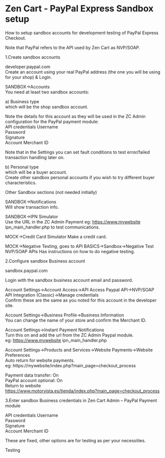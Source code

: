 # Zen Cart - PayPal Express Sandbox setup
How to setup sandbox accounts for development testing of PayPal Express Checkout.

Note that PayPal refers to the API used by Zen Cart as NVP/SOAP.

1.Create sandbox accounts

developer.paypal.com  
Create an account using your real PayPal address (the one you will be using for your shop) & Login.

SANDBOX->Accounts  
You need at least two sandbox accounts:

a) Business type   
which will be the shop sandbox account.

Note the details for this account as they will be used in the ZC Admin configuration for the PayPal payment module:  
API credentials Username  
Password  
Signature  
Account Merchant ID  

Note that in the Settings you can set fault conditions to test error/failed transaction handling later on.

b) Personal type  
which will be a buyer account.  
Create other sandbox personal accounts if you wish to try different buyer characteristics.

Other Sandbox sections (not needed initially)

SANDBOX->Notifications  
Will show transaction info.

SANDBOX->IPN Simulator  
Use the URL in the ZC Admin Payment eg: https://www.mywebsite ipn_main_handler.php
to test communications.

MOCK->Credit Card Simulator
Make a credit card.

MOCK->Negative Testing, goes to API BASICS->Sandbox->Negative Test NVP/SOAP APIs
Has instructions on how to do negative testing.

2.Configure sandbox Business account

sandbox.paypal.com

Login with the sandbox business account email and password.

Account Settings->Account Access->API Access
Paypal API->NVP/SOAP API Integration (Classic)->Manage credentials  
Confirm these are the same as you noted for this account in the developer site.

Account Settings->Business Profile->Business Information  
You can change the name of your store and confirm the Merchant ID.

Account Settings->Instant Payment Notifications  
Turn this on and add the url from the ZC Admin Paypal module.  
eg: https://www.mywebsite ipn_main_handler.php

Account Settings->Products and Services->Website Payments->Website Preferences  
Auto return for website payments.  
eg: https://mywebsite/index.php?main_page=checkout_process

Payment data transfer: On  
PayPal account optional: On  
Return to website  
https://www.motorvista.es/tienda/index.php?main_page=checkout_process

3.Enter sandbox Business credentials in Zen Cart Admin – PayPal Payment module

API credentials Username  
Password  
Signature  
Account Merchant ID

These are fixed, other options are for testing as per your necessities.

Testing
